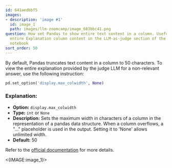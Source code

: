 ```yaml
---
id: 641aedbbf5
images:
- description: 'image #1'
  id: image_1
  path: images/llm-zoomcamp/image_603bbc41.png
question: How set Pandas to show entire text content in a column. Useful to view the
  entire Explanation column content in the LLM-as-judge section of the offline-rag-evaluation
  notebook
sort_order: 50
---
```


By default, Pandas truncates text content in a column to 50 characters. To view the entire explanation provided by the judge LLM for a non-relevant answer, use the following instruction:

```python
pd.set_option('display.max_colwidth', None)
```

### Explanation:

- **Option:** `display.max_colwidth`
- **Type:** `int` or `None`
- **Description:** Sets the maximum width in characters of a column in the representation of a pandas data structure. When a column overflows, a "..." placeholder is used in the output. Setting it to 'None' allows unlimited width.
- **Default:** 50

Refer to the [official documentation](https://pandas.pydata.org/docs/user_guide/options.html) for more details.

<{IMAGE:image_1}>
